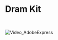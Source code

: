 # Dram Kit

<br>

![Video_AdobeExpress](https://user-images.githubusercontent.com/49407545/211922632-789206a3-3c85-43a0-8903-372adb4e7ce2.gif)